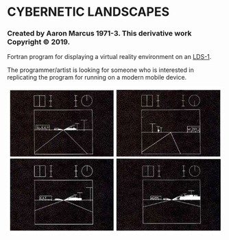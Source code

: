 # CYBERNETIC LANDSCAPES

### Created by Aaron Marcus 1971-3.  This derivative work Copyright © 2019.

Fortran program for displaying a virtual reality environment on an
[LDS-1](https://en.wikipedia.org/wiki/LDS-1_%28Line_Drawing_System-1%29).

The programmer/artist is looking for someone who is interested in
replicating the program for running on a modern mobile device.

![](https://raw.githubusercontent.com/aaron-marcus/cybernetic-landscapes/master/img/pic.jpg)
